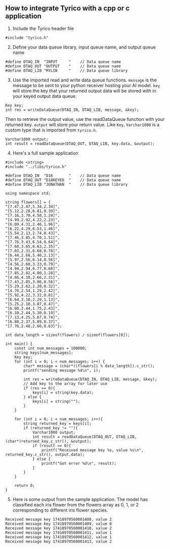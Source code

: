 ## How to integrate Tyrico with a cpp or c application

1. Include the Tyrico header file 

```clike
#include "tyrico.h"
```

2. Define your data queue library, input queue name, and output queue name

```clike
#define DTAQ_IN  "INPUT     "    // Data queue name
#define DTAQ_OUT "OUTPUT    "    // Data queue name
#define DTAQ_LIB "MYLIB     "    // Data queue library
```

3. Use the imported read and write data queue functions. `message` is the message to be sent to your 
python receiver hosting your AI model. `key` will store the key that your returned output data will be stored with 
in your keyed output data queue.

```clike
Key key;
int res = writeDataQueue(DTAQ_IN, DTAQ_LIB, message, &key);
```

Then to retrieve the output value, use the readDataQueue function with your returned key. `output` will
store your return value. Like `Key`, `Varchar1000` is a custom type that is imported from `tyrico.h`.

```clike
Varchar1000 output;
int result = readDataQueue(DTAQ_OUT, DTAQ_LIB, key.data, &output);
```

4. Here's a full sample application

```clike
#include <string>
#include "../libs/tyrico.h"

#define DTAQ_IN  "D16       "    // Data queue name
#define DTAQ_OUT "D18KEYED  "    // Data queue name
#define DTAQ_LIB "JONATHAN  "    // Data queue library

using namespace std;

string flowers[] = {
"[7.47,2.47,5.34,2.34]",
"[5.12,2.28,6.81,0.39]",
"[7.16,3.70,4.58,1.24]",
"[4.99,2.92,4.22,2.23]",
"[6.09,4.31,2.46,1.96]",
"[6.22,4.29,6.53,1.46]",
"[5.54,2.13,2.74,0.43]",
"[7.46,3.85,4.70,1.51]",
"[7.76,3.43,6.54,0.64]",
"[7.68,3.65,6.63,2.35]",
"[7.03,2.31,6.68,0.78]",
"[6.44,2.68,5.40,2.13]",
"[5.97,2.56,6.14,0.56]",
"[4.56,2.60,3.33,0.79]",
"[4.94,2.94,6.77,0.68]",
"[7.85,2.82,4.00,1.28]",
"[4.66,4.10,2.66,2.31]",
"[7.43,2.85,3.06,0.56]",
"[5.29,2.62,2.28,0.32]",
"[4.70,2.54,1.29,2.42]",
"[5.92,4.22,3.32,0.81]",
"[6.64,3.18,2.29,1.13]",
"[5.25,2.10,3.07,0.47]",
"[6.00,2.44,1.75,2.43]",
"[6.10,2.44,5.30,0.19]",
"[7.13,4.25,5.67,0.74]",
"[6.80,2.37,5.09,0.37]",
"[7.76,2.48,2.66,0.63]"};

int data_length = sizeof(flowers) / sizeof(flowers[0]);

int main() {
    const int num_messages = 100000;
    string keys[num_messages];
    Key key;
    for (int i = 0; i < num_messages; i++) {
        char* message = (char*)(flowers[i % data_length]).c_str();
        printf("sending message %d\n", i);

        int res = writeDataQueue(DTAQ_IN, DTAQ_LIB, message, &key);
        // Add key to the array for later use
        if (res == 0){
            keys[i] = string(key.data);
        } else {
            keys[i] = string("");
        }
    }

    for (int i = 0; i < num_messages; i++){
        string returned_key = keys[i];
        if (returned_key != ""){
            Varchar1000 output;
            int result = readDataQueue(DTAQ_OUT, DTAQ_LIB, (char*)returned_key.c_str(), &output);
            if (result == 0){
                printf("Received message key %s, value %s\n", returned_key.c_str(), output.data);
            } else {
                printf("Got error %d\n", result);
            }
        } 
    }
    
    return 0;
}
```

5. Here is some output from the sample application. The model has classified each iris flower from the flowers
array as 0, 1, or 2 corresponding to different iris flower species.

```
Received message key 17418970560001408, value 2
Received message key 17418970560001409, value 0
Received message key 17418970560001410, value 2
Received message key 17418970560001411, value 1
Received message key 17418970560001412, value 1
Received message key 17418970560001413, value 2
```
